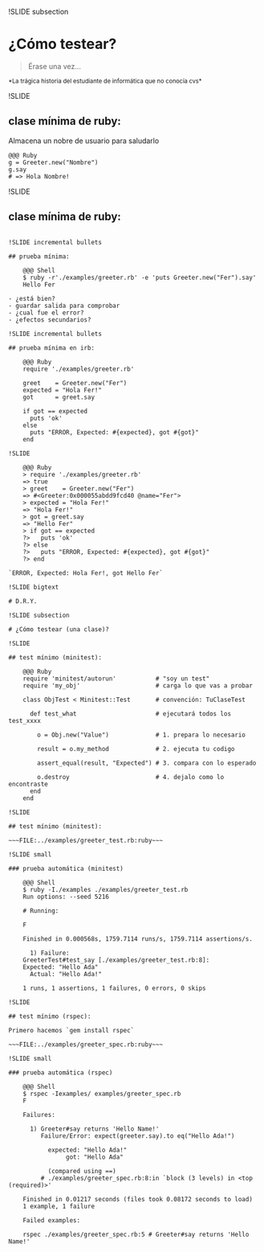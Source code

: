 
!SLIDE subsection

# ¿Cómo testear?

> Érase una vez...

<small>
*La trágica historia del estudiante de informática que no conocía cvs*
</small>

!SLIDE

## clase mínima de ruby:

Almacena un nobre de usuario para saludarlo

    @@@ Ruby
    g = Greeter.new("Nombre")
    g.say
    # => Hola Nombre!

!SLIDE

## clase mínima de ruby:

~~~FILE:../examples/greeter.rb:ruby~~~

!SLIDE incremental bullets

## prueba mínima:

    @@@ Shell
    $ ruby -r'./examples/greeter.rb' -e 'puts Greeter.new("Fer").say'
    Hello Fer

- ¿está bien?
- guardar salida para comprobar
- ¿cual fue el error?
- ¿efectos secundarios?

!SLIDE incremental bullets

## prueba mínima en irb:

    @@@ Ruby
    require './examples/greeter.rb'

    greet    = Greeter.new("Fer")
    expected = "Hola Fer!"
    got      = greet.say

    if got == expected
      puts 'ok'
    else
      puts "ERROR, Expected: #{expected}, got #{got}"
    end

!SLIDE

    @@@ Ruby
    > require './examples/greeter.rb'
    => true
    > greet    = Greeter.new("Fer")
    => #<Greeter:0x000055abdd9fcd40 @name="Fer">
    > expected = "Hola Fer!"
    => "Hola Fer!"
    > got = greet.say
    => "Hello Fer"
    > if got == expected
    ?>   puts 'ok'
    ?> else
    ?>   puts "ERROR, Expected: #{expected}, got #{got}"
    ?> end

`ERROR, Expected: Hola Fer!, got Hello Fer`

!SLIDE bigtext

# D.R.Y.

!SLIDE subsection

# ¿Cómo testear (una clase)?

!SLIDE

## test mínimo (minitest):

    @@@ Ruby
    require 'minitest/autorun'           # "soy un test"
    require 'my_obj'                     # carga lo que vas a probar

    class ObjTest < Minitest::Test       # convención: TuClaseTest
    
      def test_what                      # ejecutará todos los test_xxxx
    
        o = Obj.new("Value")             # 1. prepara lo necesario
    
        result = o.my_method             # 2. ejecuta tu codigo
    
        assert_equal(result, "Expected") # 3. compara con lo esperado
    
        o.destroy                        # 4. dejalo como lo encontraste
      end
    end

!SLIDE

## test mínimo (minitest):

~~~FILE:../examples/greeter_test.rb:ruby~~~

!SLIDE small

### prueba automática (minitest)

    @@@ Shell
    $ ruby -I./examples ./examples/greeter_test.rb
    Run options: --seed 5216

    # Running:

    F

    Finished in 0.000568s, 1759.7114 runs/s, 1759.7114 assertions/s.

      1) Failure:
    GreeterTest#test_say [./examples/greeter_test.rb:8]:
    Expected: "Hello Ada"
      Actual: "Hello Ada!"

    1 runs, 1 assertions, 1 failures, 0 errors, 0 skips

!SLIDE

## test mínimo (rspec):

Primero hacemos `gem install rspec`

~~~FILE:../examples/greeter_spec.rb:ruby~~~

!SLIDE small

### prueba automática (rspec)

    @@@ Shell
    $ rspec -Iexamples/ examples/greeter_spec.rb
    F

    Failures:

      1) Greeter#say returns 'Hello Name!'
         Failure/Error: expect(greeter.say).to eq("Hello Ada!")
         
           expected: "Hello Ada!"
                got: "Hello Ada"
         
           (compared using ==)
         # ./examples/greeter_spec.rb:8:in `block (3 levels) in <top (required)>'

    Finished in 0.01217 seconds (files took 0.08172 seconds to load)
    1 example, 1 failure

    Failed examples:

    rspec ./examples/greeter_spec.rb:5 # Greeter#say returns 'Hello Name!'


